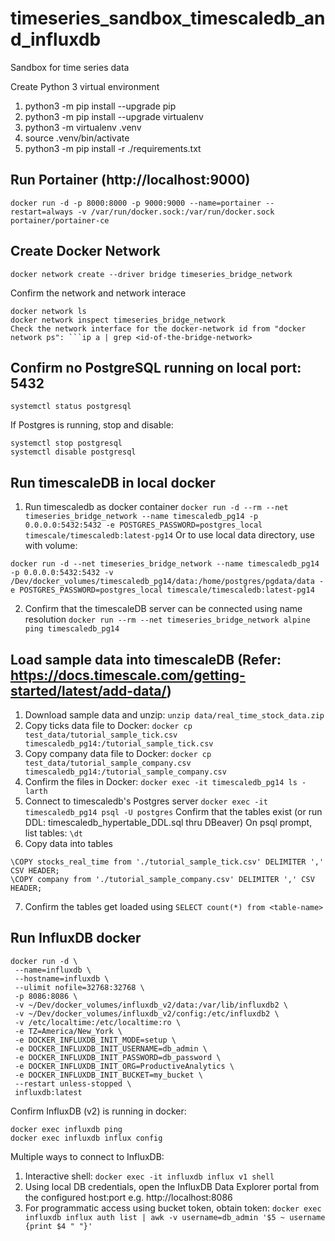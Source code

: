 # timeseries_sandbox_timescaledb_and_influxdb
Sandbox for time series data

Create Python 3 virtual environment
1. python3 -m pip install --upgrade pip
2. python3 -m pip install --upgrade virtualenv
3. python3 -m virtualenv .venv
4. source .venv/bin/activate
5. python3 -m pip install -r ./requirements.txt


## Run Portainer (http://localhost:9000)
```
docker run -d -p 8000:8000 -p 9000:9000 --name=portainer --restart=always -v /var/run/docker.sock:/var/run/docker.sock  portainer/portainer-ce
```

## Create Docker Network
```
docker network create --driver bridge timeseries_bridge_network
```

Confirm the network and network interace
```
docker network ls
docker network inspect timeseries_bridge_network
Check the network interface for the docker-network id from "docker network ps": ```ip a | grep <id-of-the-bridge-network>
```

## Confirm no PostgreSQL running on local port: 5432
```
systemctl status postgresql
```

If Postgres is running, stop and disable:
```
systemctl stop postgresql
systemctl disable postgresql
```

## Run timescaleDB in local docker
1. Run timescaledb as docker container
```docker run -d --rm --net timeseries_bridge_network --name timescaledb_pg14 -p 0.0.0.0:5432:5432 -e POSTGRES_PASSWORD=postgres_local timescale/timescaledb:latest-pg14```
Or to use local data directory, use with volume: 
```
docker run -d --net timeseries_bridge_network --name timescaledb_pg14 -p 0.0.0.0:5432:5432 -v /Dev/docker_volumes/timescaledb_pg14/data:/home/postgres/pgdata/data -e POSTGRES_PASSWORD=postgres_local timescale/timescaledb:latest-pg14
```
2. Confirm that the timescaleDB server can be connected using name resolution
```docker run --rm --net timeseries_bridge_network alpine ping timescaledb_pg14```


## Load sample data into timescaleDB (Refer: https://docs.timescale.com/getting-started/latest/add-data/)
1. Download sample data and unzip: ```unzip data/real_time_stock_data.zip```
2. Copy ticks data file to Docker: ```docker cp test_data/tutorial_sample_tick.csv timescaledb_pg14:/tutorial_sample_tick.csv```
3. Copy company data file to Docker: ```docker cp test_data/tutorial_sample_company.csv timescaledb_pg14:/tutorial_sample_company.csv```
4. Confirm the files in Docker: ```docker exec -it timescaledb_pg14 ls -larth```
5. Connect to timescaledb's Postgres server
```docker exec -it timescaledb_pg14 psql -U postgres```
Confirm that the tables exist (or run DDL: timescaledb_hypertable_DDL.sql thru DBeaver)
On psql prompt, list tables: ```\dt```
6. Copy data into tables
```
\COPY stocks_real_time from './tutorial_sample_tick.csv' DELIMITER ',' CSV HEADER;
\COPY company from './tutorial_sample_company.csv' DELIMITER ',' CSV HEADER;
```
7. Confirm the tables get loaded using 
```SELECT count(*) from <table-name>```

## Run InfluxDB docker
```
docker run -d \
 --name=influxdb \
 --hostname=influxdb \
 --ulimit nofile=32768:32768 \
 -p 8086:8086 \
 -v ~/Dev/docker_volumes/influxdb_v2/data:/var/lib/influxdb2 \
 -v ~/Dev/docker_volumes/influxdb_v2/config:/etc/influxdb2 \
 -v /etc/localtime:/etc/localtime:ro \
 -e TZ=America/New_York \
 -e DOCKER_INFLUXDB_INIT_MODE=setup \
 -e DOCKER_INFLUXDB_INIT_USERNAME=db_admin \
 -e DOCKER_INFLUXDB_INIT_PASSWORD=db_password \
 -e DOCKER_INFLUXDB_INIT_ORG=ProductiveAnalytics \
 -e DOCKER_INFLUXDB_INIT_BUCKET=my_bucket \
 --restart unless-stopped \
 influxdb:latest
```

Confirm InfluxDB (v2) is running in docker:
```
docker exec influxdb ping
docker exec influxdb influx config
```
Multiple ways to connect to InfluxDB:
1. Interactive shell: ```docker exec -it influxdb influx v1 shell```
2. Using local DB credentials, open the InfluxDB Data Explorer portal from the configured host:port e.g. http://localhost:8086 
3. For programmatic access using bucket token, obtain token:
```docker exec influxdb influx auth list | awk -v username=db_admin '$5 ~ username {print $4 " "}'```
